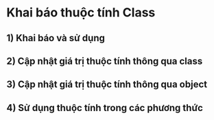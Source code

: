 # Khai báo thuộc tính Class
## **1) Khai báo và sử dụng**
## **2) Cập nhật giá trị thuộc tính thông qua class**
## **3) Cập nhật giá trị thuộc tính thông qua object**
## **4) Sử dụng thuộc tính trong các phương thức**